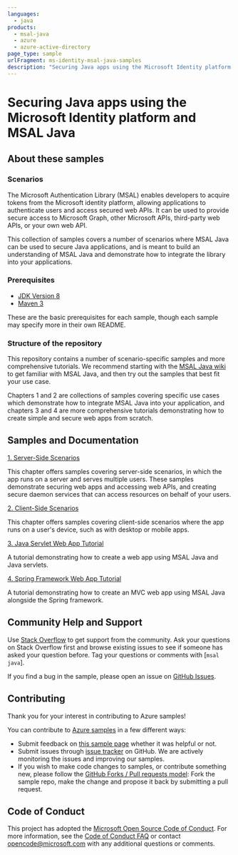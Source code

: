```yaml
---
languages:
  - java
products:
  - msal-java
  - azure
  - azure-active-directory
page_type: sample
urlFragment: ms-identity-msal-java-samples
description: "Securing Java apps using the Microsoft Identity platform and MSAL Java"
---
```

# Securing Java apps using the Microsoft Identity platform and MSAL Java

## About these samples

### Scenarios

The Microsoft Authentication Library (MSAL) enables developers to acquire tokens from the Microsoft identity platform, allowing applications to authenticate users and access secured web APIs. It can be used to provide secure access to Microsoft Graph, other Microsoft APIs, third-party web APIs, or your own web API.

This collection of samples covers a number of scenarios where MSAL Java can be used to secure Java applications, and is meant to build an understanding of MSAL Java and demonstrate how to integrate the library into your applications.

### Prerequisites

- [JDK Version 8](https://jdk.java.net/8/)
- [Maven 3](https://maven.apache.org/download.cgi)

These are the basic prerequisites for each sample, though each sample may specify more in their own README.

### Structure of the repository

This repository contains a number of scenario-specific samples and more comprehensive tutorials. We recommend starting with the [MSAL Java wiki](https://github.com/AzureAD/microsoft-authentication-library-for-java/wiki) to get familiar with MSAL Java, and then try out the samples that best fit your use case.

Chapters 1 and 2 are collections of samples covering specific use cases which demonstrate how to integrate MSAL Java into your application, and chapters 3 and 4 are more comprehensive tutorials demonstrating how to create simple and secure web apps from scratch.

## Samples and Documentation

[1. Server-Side Scenarios](1.%20Server-Side%20Scenarios/README.md)

This chapter offers samples covering server-side scenarios, in which the app runs on a server and serves multiple users. These samples demonstrate securing web apps and accessing web APIs, and creating secure daemon services that can access resources on behalf of your users.

[2. Client-Side Scenarios](2.%20Client-Side%20Scenarios/README.md)

This chapter offers samples covering client-side scenarios where the app runs on a user's device, such as with desktop or mobile apps.

[3. Java Servlet Web App Tutorial](3.%20Java%20Servlet%20Web%20App%20Tutorial/README.md)

A tutorial demonstrating how to create a web app using MSAL Java and Java servlets.

[4. Spring Framework Web App Tutorial](4.%20Spring%20Framework%20Web%20App%20Tutorial/README.md)

A tutorial demonstrating how to create an MVC web app using MSAL Java alongside the Spring framework.

## Community Help and Support

Use [Stack Overflow](http://stackoverflow.com/questions/tagged/msal) to get support from the community.
Ask your questions on Stack Overflow first and browse existing issues to see if someone has asked your question before.
Tag your questions or comments with [`msal` `java`].

If you find a bug in the sample, please open an issue on [GitHub Issues](TBD).

## Contributing

Thank you for your interest in contributing to Azure samples!

You can contribute to [Azure samples](https://azure.microsoft.com/documentation/samples/) in a few different ways:

- Submit feedback on [this sample page](https://github.com/Azure-Samples/ms-identity-msal-java-samples) whether it was helpful or not.  
- Submit issues through [issue tracker](https://github.com/Azure-Samples/ms-identity-msal-java-samples/issues) on GitHub. We are actively monitoring the issues and improving our samples.
- If you wish to make code changes to samples, or contribute something new, please follow the [GitHub Forks / Pull requests model](https://help.github.com/articles/fork-a-repo/): Fork the sample repo, make the change and propose it back by submitting a pull request.

## Code of Conduct
This project has adopted the [Microsoft Open Source Code of Conduct](https://opensource.microsoft.com/codeofconduct/). For more information, see the [Code of Conduct FAQ](https://opensource.microsoft.com/codeofconduct/faq/) or contact [opencode@microsoft.com](mailto:opencode@microsoft.com) with any additional questions or comments.

